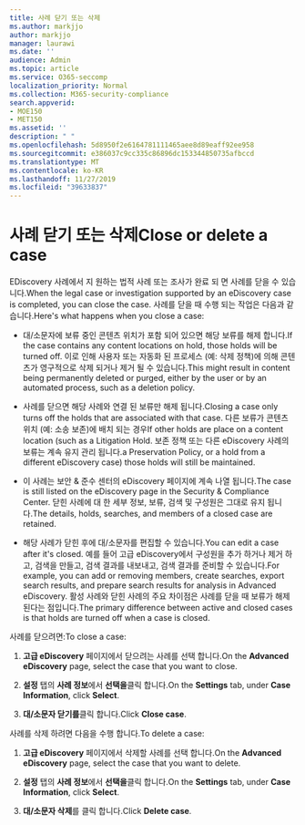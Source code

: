 ```yaml
---
title: 사례 닫기 또는 삭제
ms.author: markjjo
author: markjjo
manager: laurawi
ms.date: ''
audience: Admin
ms.topic: article
ms.service: O365-seccomp
localization_priority: Normal
ms.collection: M365-security-compliance
search.appverid:
- MOE150
- MET150
ms.assetid: ''
description: " "
ms.openlocfilehash: 5d8950f2e6164781111465aee8d89eaff92ee958
ms.sourcegitcommit: e386037c9cc335c86896dc153344850735afbccd
ms.translationtype: MT
ms.contentlocale: ko-KR
ms.lasthandoff: 11/27/2019
ms.locfileid: "39633837"
---
```

# <a name="close-or-delete-a-case"></a><span data-ttu-id="d54f7-102">사례 닫기 또는 삭제</span><span class="sxs-lookup"><span data-stu-id="d54f7-102">Close or delete a case</span></span>

<span data-ttu-id="d54f7-103">EDiscovery 사례에서 지 원하는 법적 사례 또는 조사가 완료 되 면 사례를 닫을 수 있습니다.</span><span class="sxs-lookup"><span data-stu-id="d54f7-103">When the legal case or investigation supported by an eDiscovery case is completed, you can close the case.</span></span> <span data-ttu-id="d54f7-104">사례를 닫을 때 수행 되는 작업은 다음과 같습니다.</span><span class="sxs-lookup"><span data-stu-id="d54f7-104">Here's what happens when you close a case:</span></span>

- <span data-ttu-id="d54f7-105">대/소문자에 보류 중인 콘텐츠 위치가 포함 되어 있으면 해당 보류를 해제 합니다.</span><span class="sxs-lookup"><span data-stu-id="d54f7-105">If the case contains any content locations on hold, those holds will be turned off.</span></span> <span data-ttu-id="d54f7-106">이로 인해 사용자 또는 자동화 된 프로세스 (예: 삭제 정책)에 의해 콘텐츠가 영구적으로 삭제 되거나 제거 될 수 있습니다.</span><span class="sxs-lookup"><span data-stu-id="d54f7-106">This might result in content being permanently deleted or purged, either by the user or by an automated process, such as a deletion policy.</span></span>

- <span data-ttu-id="d54f7-107">사례를 닫으면 해당 사례와 연결 된 보류만 해제 됩니다.</span><span class="sxs-lookup"><span data-stu-id="d54f7-107">Closing a case only turns off the holds that are associated with that case.</span></span> <span data-ttu-id="d54f7-108">다른 보류가 콘텐츠 위치 (예: 소송 보존)에 배치 되는 경우</span><span class="sxs-lookup"><span data-stu-id="d54f7-108">If other holds are place on a content location (such as a Litigation Hold.</span></span> <span data-ttu-id="d54f7-109">보존 정책 또는 다른 eDiscovery 사례의 보류는 계속 유지 관리 됩니다.</span><span class="sxs-lookup"><span data-stu-id="d54f7-109">a Preservation Policy, or a hold from a different eDiscovery case) those holds will still be maintained.</span></span>

- <span data-ttu-id="d54f7-110">이 사례는 보안 & 준수 센터의 eDiscovery 페이지에 계속 나열 됩니다.</span><span class="sxs-lookup"><span data-stu-id="d54f7-110">The case is still listed on the eDiscovery page in the Security & Compliance Center.</span></span> <span data-ttu-id="d54f7-111">닫힌 사례에 대 한 세부 정보, 보류, 검색 및 구성원은 그대로 유지 됩니다.</span><span class="sxs-lookup"><span data-stu-id="d54f7-111">The details, holds, searches, and members of a closed case are retained.</span></span>

- <span data-ttu-id="d54f7-112">해당 사례가 닫힌 후에 대/소문자를 편집할 수 있습니다.</span><span class="sxs-lookup"><span data-stu-id="d54f7-112">You can edit a case after it's closed.</span></span> <span data-ttu-id="d54f7-113">예를 들어 고급 eDiscovery에서 구성원을 추가 하거나 제거 하 고, 검색을 만들고, 검색 결과를 내보내고, 검색 결과를 준비할 수 있습니다.</span><span class="sxs-lookup"><span data-stu-id="d54f7-113">For example, you can add or removing members, create searches, export search results, and prepare search results for analysis in Advanced eDiscovery.</span></span> <span data-ttu-id="d54f7-114">활성 사례와 닫힌 사례의 주요 차이점은 사례를 닫을 때 보류가 해제 된다는 점입니다.</span><span class="sxs-lookup"><span data-stu-id="d54f7-114">The primary difference between active and closed cases is that holds are turned off when a case is closed.</span></span>

<span data-ttu-id="d54f7-115">사례를 닫으려면:</span><span class="sxs-lookup"><span data-stu-id="d54f7-115">To close a case:</span></span>

1. <span data-ttu-id="d54f7-116">**고급 eDiscovery** 페이지에서 닫으려는 사례를 선택 합니다.</span><span class="sxs-lookup"><span data-stu-id="d54f7-116">On the **Advanced eDiscovery** page, select the case that you want to close.</span></span>

2. <span data-ttu-id="d54f7-117">**설정** 탭의 **사례 정보**에서 **선택을**클릭 합니다.</span><span class="sxs-lookup"><span data-stu-id="d54f7-117">On the **Settings** tab, under **Case Information**, click **Select**.</span></span>

3. <span data-ttu-id="d54f7-118">**대/소문자 닫기를**클릭 합니다.</span><span class="sxs-lookup"><span data-stu-id="d54f7-118">Click **Close case**.</span></span>

<span data-ttu-id="d54f7-119">사례를 삭제 하려면 다음을 수행 합니다.</span><span class="sxs-lookup"><span data-stu-id="d54f7-119">To delete a case:</span></span>

1. <span data-ttu-id="d54f7-120">**고급 eDiscovery** 페이지에서 삭제할 사례를 선택 합니다.</span><span class="sxs-lookup"><span data-stu-id="d54f7-120">On the **Advanced eDiscovery** page, select the case that you want to delete.</span></span>

2. <span data-ttu-id="d54f7-121">**설정** 탭의 **사례 정보**에서 **선택을**클릭 합니다.</span><span class="sxs-lookup"><span data-stu-id="d54f7-121">On the **Settings** tab, under **Case Information**, click **Select**.</span></span>

3. <span data-ttu-id="d54f7-122">**대/소문자 삭제**를 클릭 합니다.</span><span class="sxs-lookup"><span data-stu-id="d54f7-122">Click **Delete case**.</span></span> 
